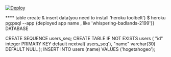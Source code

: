 [![Deploy](https://www.herokucdn.com/deploy/button.png)](https://heroku.com/deploy)


**** table create & insert data(you need to install 'heroku toolbelt')
$ heroku pg:psql --app {deployed app name , like 'whispering-badlands-2199'}} DATABASE

CREATE SEQUENCE users_seq;
CREATE TABLE IF NOT EXISTS users (
  "id" integer PRIMARY KEY default nextval('users_seq'),
  "name" varchar(30) DEFAULT NULL
);
INSERT INTO users (name) VALUES
    ('hogetahogeo');
